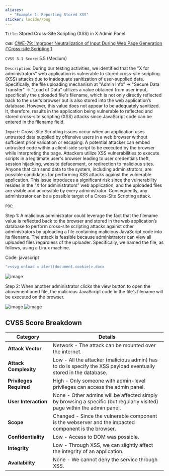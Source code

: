 ```yaml
---
aliases:
  - "Example 1: Reporting Stored XSS"
sticker: lucide//bug
---
```

`Title`: Stored Cross-Site Scripting (XSS) in X Admin Panel

`CWE`: [CWE-79: Improper Neutralization of Input During Web Page Generation ('Cross-site Scripting')](https://cwe.mitre.org/data/definitions/79.html)

`CVSS 3.1 Score`: 5.5 (Medium)

`Description`: During our testing activities, we identified that the "X for administrators" web application is vulnerable to stored cross-site scripting (XSS) attacks due to inadequate sanitization of user-supplied data. Specifically, the file uploading mechanism at "Admin Info" -> "Secure Data Transfer" -> "Load of Data" utilizes a value obtained from user input, specifically the uploaded file's filename, which is not only directly reflected back to the user’s browser but is also stored into the web application’s database. However, this value does not appear to be adequately sanitized. It, therefore, results in the application being vulnerable to reflected and stored cross-site scripting (XSS) attacks since JavaScript code can be entered in the filename field.

`Impact`: Cross-Site Scripting issues occur when an application uses untrusted data supplied by offensive users in a web browser without sufficient prior validation or escaping. A potential attacker can embed untrusted code within a client-side script to be executed by the browser while interpreting the page. Attackers utilize XSS vulnerabilities to execute scripts in a legitimate user's browser leading to user credentials theft, session hijacking, website defacement, or redirection to malicious sites. Anyone that can send data to the system, including administrators, are possible candidates for performing XSS attacks against the vulnerable application. This issue introduces a significant risk since the vulnerability resides in the "X for administrators” web application, and the uploaded files are visible and accessible by every administrator. Consequently, any administrator can be a possible target of a Cross-Site Scripting attack.

`POC`:

Step 1: A malicious administrator could leverage the fact that the filename value is reflected back to the browser and stored in the web application’s database to perform cross-site scripting attacks against other administrators by uploading a file containing malicious JavaScript code into its filename. The attack is feasible because administrators can view all uploaded files regardless of the uploader. Specifically, we named the file, as follows, using a Linux machine.

Code: javascript

```javascript
"><svg onload = alert(document.cookie)>.docx
```

![image](https://academy.hackthebox.com/storage/modules/161/2.png)

Step 2: When another administrator clicks the view button to open the abovementioned file, the malicious JavaScript code in the file’s filename will be executed on the browser.

![image](https://academy.hackthebox.com/storage/modules/161/3.png) ![image](https://academy.hackthebox.com/storage/modules/161/4.png)


## CVSS Score Breakdown

| **Category**            | **Details**                                                                                                             |
| ----------------------- | ----------------------------------------------------------------------------------------------------------------------- |
| **Attack Vector**       | Network - The attack can be mounted over the internet.                                                                  |
| **Attack Complexity**   | Low - All the attacker (malicious admin) has to do is specify the XSS payload eventually stored in the database.        |
| **Privileges Required** | High - Only someone with admin-level privileges can access the admin panel.                                             |
| **User Interaction**    | None - Other admins will be affected simply by browsing a specific (but regularly visited) page within the admin panel. |
| **Scope**               | Changed - Since the vulnerable component is the webserver and the impacted component is the browser.                    |
| **Confidentiality**     | Low - Access to DOM was possible.                                                                                       |
| **Integrity**           | Low - Through XSS, we can slightly affect the integrity of an application.                                              |
| **Availability**        | None - We cannot deny the service through XSS.                                                                          |

